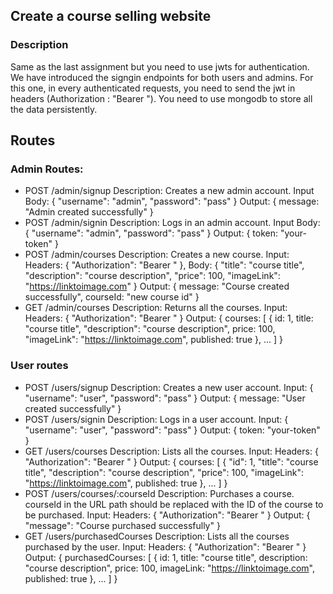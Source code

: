 ## Create a course selling website

### Description

Same as the last assignment but you need to use jwts for authentication.
We have introduced the signgin endpoints for both users and admins.
For this one, in every authenticated requests, you need to send the jwt in headers (Authorization : "Bearer <actual token>").
You need to use mongodb to store all the data persistently.

## Routes

### Admin Routes:

- POST /admin/signup
  Description: Creates a new admin account.
  Input Body: { "username": "admin", "password": "pass" }
  Output: { message: "Admin created successfully" }
- POST /admin/signin
  Description: Logs in an admin account.
  Input Body: { "username": "admin", "password": "pass" }
  Output: { token: "your-token" }
- POST /admin/courses
  Description: Creates a new course.
  Input: Headers: { "Authorization": "Bearer <your-token>" }, Body: { "title": "course title", "description": "course description", "price": 100, "imageLink": "https://linktoimage.com" }
  Output: { message: "Course created successfully", courseId: "new course id" }
- GET /admin/courses
  Description: Returns all the courses.
  Input: Headers: { "Authorization": "Bearer <your-token>" }
  Output: { courses: [ { id: 1, title: "course title", "description": "course description", price: 100, "imageLink": "https://linktoimage.com", published: true }, ... ] }

### User routes

- POST /users/signup
  Description: Creates a new user account.
  Input: { "username": "user", "password": "pass" }
  Output: { message: "User created successfully" }
- POST /users/signin
  Description: Logs in a user account.
  Input: { "username": "user", "password": "pass" }
  Output: { token: "your-token" }
- GET /users/courses
  Description: Lists all the courses.
  Input: Headers: { "Authorization": "Bearer <your-token>" }
  Output: { courses: [ { "id": 1, "title": "course title", "description": "course description", "price": 100, "imageLink": "https://linktoimage.com", published: true }, ... ] }
- POST /users/courses/:courseId
  Description: Purchases a course. courseId in the URL path should be replaced with the ID of the course to be purchased.
  Input: Headers: { "Authorization": "Bearer <your-token>" }
  Output: { "message": "Course purchased successfully" }
- GET /users/purchasedCourses
  Description: Lists all the courses purchased by the user.
  Input: Headers: { "Authorization": "Bearer <your-token>" }
  Output: { purchasedCourses: [ { id: 1, title: "course title", description: "course description", price: 100, imageLink: "https://linktoimage.com", published: true }, ... ] }
